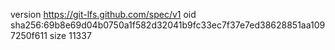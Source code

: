 version https://git-lfs.github.com/spec/v1
oid sha256:69b8e69d04b0750a1f582d32041b9fc33ec7f37e7ed38628851aa1097250f611
size 11337
